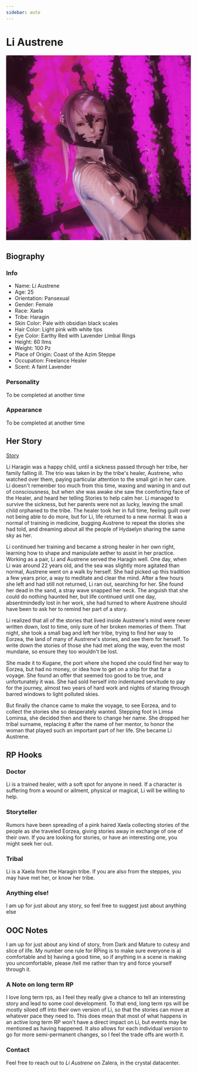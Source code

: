 ```yaml
---
sidebar: auto
---
```


# Li Austrene

![Li's Face](./liheadshot.png)

## Biography

### Info

* Name: Li Austrene
* Age: 25
* Orientation: Pansexual
* Gender: Female
* Race: Xaela
* Tribe: Haragin
* Skin Color: Pale with obsidian black scales
* Hair Color: Light pink with white tips
* Eye Color: Earthy Red with Lavender Limbal Rings
* Height: 60 Ilms
* Weight: 100 Pz
* Place of Origin: Coast of the Azim Steppe
* Occupation: Freelance Healer
* Scent: A faint Lavender

### Personality

To be completed at another time

### Appearance

To be completed at another time

## Her Story

[Story](story.md)

Li Haragin was a happy child, until a sickness passed through her tribe, her family falling ill. The trio was taken in by the tribe's healer, Austrene, who watched over them, paying particular attention to the small girl in her care. Li doesn't remember too much from this time, waxing and waning in and out of consciousness, but when she was awake she saw the comforting face of the Healer, and heard her telling Stories to help calm her. Li managed to survive the sickness, but her parents were not as lucky, leaving the small child orphaned to the tribe. The healer took her in full time, feeling guilt over not being able to do more, but for Li, life returned to a new normal. It was a normal of training in medicine, bugging Austrene to repeat the stories she had told, and dreaming about all the people of Hydaelyn sharing the same sky as her.

Li continued her training and became a strong healer in her own right, learning how to shape and manipulate aether to assist in her practice. Working as a pair, Li and Austrene served the Haragin well. One day, when Li was around 22 years old, and the sea was slightly more agitated than normal, Austrene went on a walk by herself. She had picked up this tradition a few years prior, a way to meditate and clear the mind. After a few hours she left and had still not returned, Li ran out, searching for her. She found her dead in the sand, a stray wave snapped her neck. The anguish that she could do nothing haunted her, but life continued until one day, absentmindedly lost in her work, she had turned to where Austrene should have been to ask her to remind her part of a story.

Li realized that all of the stories that lived inside Austrene's mind were never written down, lost to time, only sure of her broken memories of them. That night, she took a small bag and left her tribe, trying to find her way to Eorzea, the land of many of Austrene's stories, and see them for herself. To write down the stories of those she had met along the way, even the most mundane, so ensure they too wouldn't be lost.

She made it to Kugane, the port where she hoped she could find her way to Eorzea, but had no money, or idea how to get on a ship for that far a voyage. She found an offer that seemed too good to be true, and unfortunately it was. She had sold herself into indentured servitude to pay for the journey, almost two years of hard work and nights of staring through barred windows to light polluted skies.

But finally the chance came to make the voyage, to see Eorzea, and to collect the stories she so desperately wanted. Stepping foot in Limsa Lominsa, she decided then and there to change her name. She dropped her tribal surname, replacing it after the name of her mentor, to honor the woman that played such an important part of her life. She became Li Austrene.

## RP Hooks

### Doctor
Li is a trained healer, with a soft spot for anyone in need. If a character is suffering from a wound or ailment, physical or magical, Li will be willing to help.

### Storyteller
Rumors have been spreading of a pink haired Xaela collecting stories of the people as she traveled Eorzea, giving stories away in exchange of one of their own. If you are looking for stories, or have an interesting one, you might seek her out.

### Tribal
Li is a Xaela from the Haragin tribe. If you are also from the steppes, you may have met her, or know her tribe.

### Anything else!
I am up for just about any story, so feel free to suggest just about anything else

## OOC Notes

I am up for just about any kind of story, from Dark and Mature to cutesy and slice of life. My number one rule for RPing is to make sure everyone is a) comfortable and b) having a good time, so if anything in a scene is making you uncomfortable, please /tell me rather than try and force yourself through it.

### A Note on long term RP

I love long term rps, as I feel they really give a chance to tell an interesting story and lead to some cool development. To that end, long term rps will be mostly siloed off into their own version of Li, so that the stories can move at whatever pace they need to. This does mean that most of what happens in an active long term RP won't have a direct impact on Li, but events may be mentioned as having happened. It also allows for each individual version to go for more semi-permanent changes, so I feel the trade offs are worth it. 

### Contact

Feel free to reach out to *Li Austrene* on Zalera, in the crystal datacenter. 

<!-- Li is no stranger to loss, but rather than let that keep her down, she let's the joy of the memories of the people that had been in her life inform her future.  -->